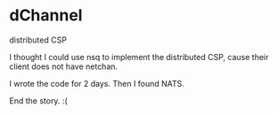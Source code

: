 # dChannel
distributed CSP

I thought I could use nsq to implement the distributed CSP, cause their client does not have netchan.

I wrote the code for 2 days. Then I found NATS.

End the story. :(
